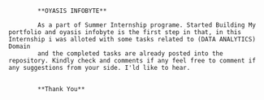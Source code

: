             **OYASIS INFOBYTE**

            As a part of Summer Internship programe. Started Building My portfolio and oyasis infobyte is the first step in that, in this Internship i was alloted with some tasks related to (DATA ANALYTICS) Domain 
            and the completed tasks are already posted into the repository. Kindly check and comments if any feel free to comment if any suggestions from your side. I'ld like to hear.


            **Thank You**
